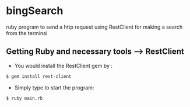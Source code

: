 # bingSearch
ruby program to send a http request using RestClient for making a search from the terminal
## Getting Ruby and necessary tools --> RestClient

* You would install the RestClient gem by :

```bash
$ gem install rest-client 
```
* Simply type to start the program:
```bash
$ ruby main.rb
```